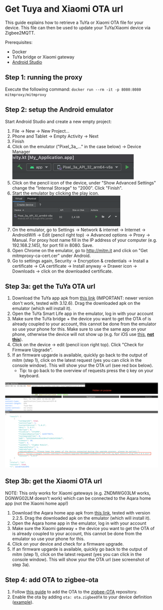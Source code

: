 
# Get Tuya and Xiaomi OTA url
This guide explains how to retrieve a TuYa or Xiaomi OTA file for your device. This file can then be used to update your TuYa/Xiaomi device via Zigbee2MQTT.

Prerequisites:
- Docker
- TuYa bridge or Xiaomi gateway
- [Android Studio](https://developer.android.com/studio)

## Step 1: running the proxy
Execute the following command: `docker run --rm -it -p 8080:8080 mitmproxy/mitmproxy`

## Step 2: setup the Android emulator
Start Android Studio and create a new empty project:
1. File -> New -> New Project...
1. Phone and Tablet -> Empty Activity -> Next
1. Finish
1. Click on the emulator ("Pixel_3a_..." in the case below) -> Device Manager <br/> ![](../../images/android_studio_run.png)
1. Click on the pencil icon of the device, under "Show Advanced Settings" change the "Internal Storage" to "2000". Click "Finish".
1. Start the emulator by clicking the play icon. <br/> ![](../../images/android_studio_adv.png)
1. On the emulator, go to Settings -> Network & internet -> Internet -> AndroidWifi -> Edit (pencil right top) -> Advanced options -> Proxy -> Manual. For proxy host name fill in the IP address of your computer (e.g. 192.168.2.145), for port fill in 8080. Save.
1. Open Chrome on the emulator, go to http://mitm.it and click on "Get mitmproxy-ca-cert.cer" under Android.
1. Go to settings again, Security -> Encryption & credentials -> Install a certificate -> CA certificate -> Install anyway -> Drawer icon -> Downloads -> click on the downloaded certificate.

## Step 3a: get the TuYa OTA url
1. Download the TuYa app apk from [this link](https://aapks.com/download.php?dl=48267761) (IMPORTANT: newer version don't work, tested with 3.12.6). Drag the downloaded apk on the emulator (which will install it).
1. Open the TuYa Smart Life app in the emulator, log in with your account
1. Make sure the TuYa bridge + the device you want to get the OTA of is already coupled to your account, this cannot be done from the emulator so use your phone for this. Make sure to use the same app on your phone, otherwise the device will not show up (e.g. for iOS use [this](https://apps.apple.com/nl/app/smart-life-smart-living/id1115101477), [**not this**](https://apps.apple.com/nl/app/tuya-smart/id1034649547)).
1. Click on the device -> edit (pencil icon right top). Click "Check for Firmware Upgrade".
1. If an firmware upgarde is available, quickly go back to the output of mitm (step 1), click on the latest request (yes you can click in the console window). This will show your the OTA url (see red box below).
    - Tip: to go back to the overview of requests press the `Q` key on your keyboard.

![](../../images/tuya_ota.png)

## Step 3b: get the Xiaomi OTA url
NOTE: This only works for Xiaomi gateways (e.g. ZNDMWG03LM works, DGNWG02LM doesn't work) which can be connected to the Aqara home app (not the Xiaomi home app!)
1. Download the Aqara home app apk from [this link](https://apkpure.com/nl/aqara-home/com.lumiunited.aqarahome), tested with version 2.2.5. Drag the downloaded apk on the emulator (which will install it).
1. Open the Aqara home app in the emulator, log in with your account
1. Make sure the Xiaomi gateway + the device you want to get the OTA of is already coupled to your account, this cannot be done from the emulator so use your phone for this.
1. Click on your device and check for a firmware upgrade.
1. If an firmware upgarde is available, quickly go back to the output of mitm (step 1), click on the latest request (yes you can click in the console window). This will show your the OTA url (see screenshot of step 3a).

## Step 4: add OTA to zigbee-ota
1. Follow [this guide](https://github.com/koenkk/zigbee-ota#adding-new-and-updating-existing-ota-files) to add the OTA to the [zigbee-OTA](https://github.com/koenkk/zigbee-ota) repository. 
1. Enable the ota by adding `ota: ota.zigbeeOTA` to your device definition ([example](https://github.com/Koenkk/zigbee-herdsman-converters/blob/3e45f8f13b419ea8ce33fb3d30b11f5ac1bdec08/devices/tuya.js#L1172)).
